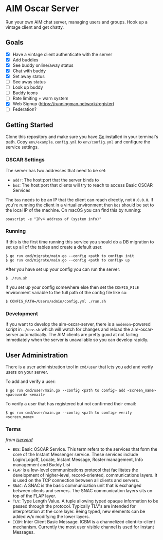 # AIM Oscar Server

Run your own AIM chat server, managing users and groups. Hook up a vintage client and get chatty.

## Goals

- [x] Have a vintage client authenticate with the server
- [x] Add buddies
- [x] See buddy online/away status
- [x] Chat with buddy
- [x] Set away status
- [ ] See away status
- [ ] Look up buddy
- [ ] Buddy icons
- [ ] Rate limiting + warn system
- [x] Web Signup (https://runningman.network/register)
- [ ] Federation?

## Getting Started

Clone this repository and make sure you have [Go](https://go.dev/) installed in your terminal's path. Copy `env/example.config.yml` to `env/config.yml` and configure the service settings.

### OSCAR Settings

The server has two addresses that need to be set:

- `addr`: The host:port that the server binds to
- `bos`: The host:port that clients will try to reach to access Basic OSCAR Services

The `bos` needs to be an IP that the client can reach directly, not `0.0.0.0`. If you're running the client in a virtual environment then `bos` should be set to the local IP of the machine. On macOS you can find this by running:

```
osascript -e "IPv4 address of (system info)"
```

### Running

If this is the first time running this service you should do a DB migration to set up all of the tables and create a default user.

```
$ go run cmd/migrate/main.go --config <path to config> init
$ go run cmd/migrate/main.go --config <path to config> up
```

After you have set up your config you can run the server:

```
$ ./run.sh
```

If you set up your config somewhere else then set the `CONFIG_FILE` environment variable to the full path of the config file like so:

```
$ CONFIG_PATH=/Users/admin/config.yml ./run.sh
```

### Development

If you want to develop the aim-oscar-server, there is a `nodemon`-powered script in `./dev.sh` which will watch for changes and reload the aim-oscar-server automatically. The AIM clients are pretty good at not failing immediately when the server is unavailable so you can develop rapidly.

## User Administration

There is a user administration tool in `cmd/user` that lets you add and verify users on your server.

To add and verify a user:

```
$ go run cmd/user/main.go --config <path to config> add <screen_name> <password> <email>
```

To verify a user that has registered but not confirmed their email:

```
$ go run cmd/user/main.go --config <path to config> verify <screen_name>
```

### Terms

_from [iserverd](https://ox.github.io/iserverd-oscar-mirror/)_

- `BOS`: Basic OSCAR Service. This term refers to the services that form the core of the Instant Messenger service. These services include Login/Logoff, Locate, Instant Message, Roster management, Info management and Buddy List
- `FLAP` is a low-level communications protocol that facilitates the development of higher-level, record-oriented, communications layers. It is used on the TCP connection between all clients and servers.
- `SNAC`: A SNAC is the basic communication unit that is exchanged between clients and servers. The SNAC communication layers sits on top of the FLAP layer.
- `TLV`: Type Length Value. A tuple allowing typed opaque information to be passed through the protocol. Typically TLV's are intended for interpretation at the core layer. Being typed, new elements can be added w/o modifying the lower layers.
- `ICBM`: Inter Client Basic Message. ICBM is a channelized client-to-client mechanism. Currently the most user visible channel is used for Instant Messages.
